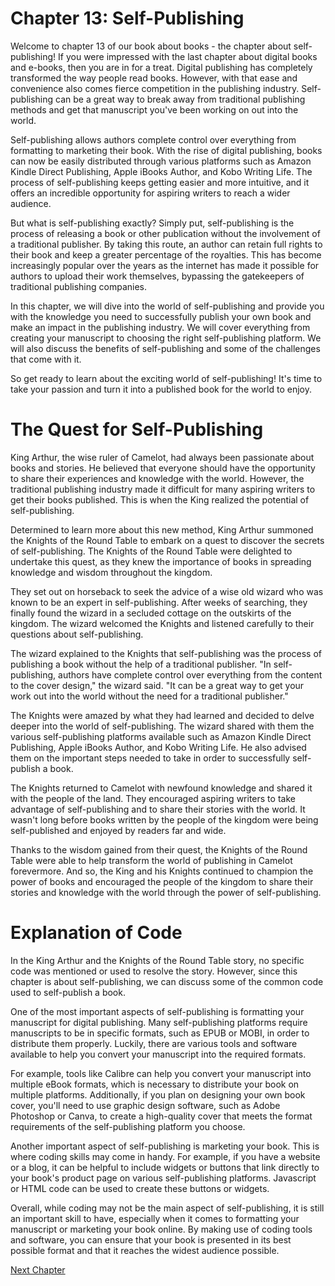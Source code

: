 # Chapter 13: Self-Publishing

Welcome to chapter 13 of our book about books - the chapter about self-publishing! If you were impressed with the last chapter about digital books and e-books, then you are in for a treat. Digital publishing has completely transformed the way people read books. However, with that ease and convenience also comes fierce competition in the publishing industry. Self-publishing can be a great way to break away from traditional publishing methods and get that manuscript you've been working on out into the world.

Self-publishing allows authors complete control over everything from formatting to marketing their book. With the rise of digital publishing, books can now be easily distributed through various platforms such as Amazon Kindle Direct Publishing, Apple iBooks Author, and Kobo Writing Life. The process of self-publishing keeps getting easier and more intuitive, and it offers an incredible opportunity for aspiring writers to reach a wider audience.

But what is self-publishing exactly? Simply put, self-publishing is the process of releasing a book or other publication without the involvement of a traditional publisher. By taking this route, an author can retain full rights to their book and keep a greater percentage of the royalties. This has become increasingly popular over the years as the internet has made it possible for authors to upload their work themselves, bypassing the gatekeepers of traditional publishing companies.

In this chapter, we will dive into the world of self-publishing and provide you with the knowledge you need to successfully publish your own book and make an impact in the publishing industry. We will cover everything from creating your manuscript to choosing the right self-publishing platform. We will also discuss the benefits of self-publishing and some of the challenges that come with it.

So get ready to learn about the exciting world of self-publishing! It's time to take your passion and turn it into a published book for the world to enjoy.
# The Quest for Self-Publishing

King Arthur, the wise ruler of Camelot, had always been passionate about books and stories. He believed that everyone should have the opportunity to share their experiences and knowledge with the world. However, the traditional publishing industry made it difficult for many aspiring writers to get their books published. This is when the King realized the potential of self-publishing.

Determined to learn more about this new method, King Arthur summoned the Knights of the Round Table to embark on a quest to discover the secrets of self-publishing. The Knights of the Round Table were delighted to undertake this quest, as they knew the importance of books in spreading knowledge and wisdom throughout the kingdom.

They set out on horseback to seek the advice of a wise old wizard who was known to be an expert in self-publishing. After weeks of searching, they finally found the wizard in a secluded cottage on the outskirts of the kingdom. The wizard welcomed the Knights and listened carefully to their questions about self-publishing.

The wizard explained to the Knights that self-publishing was the process of publishing a book without the help of a traditional publisher. "In self-publishing, authors have complete control over everything from the content to the cover design," the wizard said. "It can be a great way to get your work out into the world without the need for a traditional publisher."

The Knights were amazed by what they had learned and decided to delve deeper into the world of self-publishing. The wizard shared with them the various self-publishing platforms available such as Amazon Kindle Direct Publishing, Apple iBooks Author, and Kobo Writing Life. He also advised them on the important steps needed to take in order to successfully self-publish a book.

The Knights returned to Camelot with newfound knowledge and shared it with the people of the land. They encouraged aspiring writers to take advantage of self-publishing and to share their stories with the world. It wasn't long before books written by the people of the kingdom were being self-published and enjoyed by readers far and wide.

Thanks to the wisdom gained from their quest, the Knights of the Round Table were able to help transform the world of publishing in Camelot forevermore. And so, the King and his Knights continued to champion the power of books and encouraged the people of the kingdom to share their stories and knowledge with the world through the power of self-publishing.
# Explanation of Code

In the King Arthur and the Knights of the Round Table story, no specific code was mentioned or used to resolve the story. However, since this chapter is about self-publishing, we can discuss some of the common code used to self-publish a book.

One of the most important aspects of self-publishing is formatting your manuscript for digital publishing. Many self-publishing platforms require manuscripts to be in specific formats, such as EPUB or MOBI, in order to distribute them properly. Luckily, there are various tools and software available to help you convert your manuscript into the required formats.

For example, tools like Calibre can help you convert your manuscript into multiple eBook formats, which is necessary to distribute your book on multiple platforms. Additionally, if you plan on designing your own book cover, you'll need to use graphic design software, such as Adobe Photoshop or Canva, to create a high-quality cover that meets the format requirements of the self-publishing platform you choose.

Another important aspect of self-publishing is marketing your book. This is where coding skills may come in handy. For example, if you have a website or a blog, it can be helpful to include widgets or buttons that link directly to your book's product page on various self-publishing platforms. Javascript or HTML code can be used to create these buttons or widgets.

Overall, while coding may not be the main aspect of self-publishing, it is still an important skill to have, especially when it comes to formatting your manuscript or marketing your book online. By making use of coding tools and software, you can ensure that your book is presented in its best possible format and that it reaches the widest audience possible.


[Next Chapter](14_Chapter14.md)